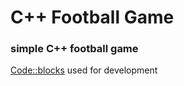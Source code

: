 # C++ Football Game

### simple C++ football game

[Code::blocks](http://www.codeblocks.org/ "Code::blocks") used for development

